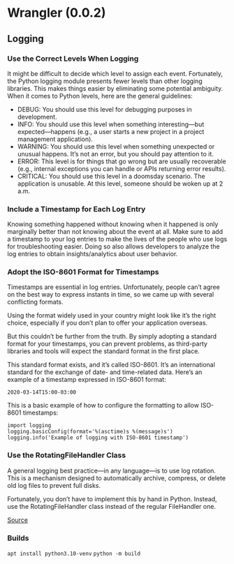 
# Wrangler (0.0.2)

## Logging

### Use the Correct Levels When Logging

It might be difficult to decide which level to assign each event. Fortunately, the Python logging module presents fewer levels than other logging libraries. This makes things easier by eliminating some potential ambiguity. When it comes to Python levels, here are the general guidelines:

- DEBUG: You should use this level for debugging purposes in development.
- INFO: You should use this level when something interesting—but expected—happens (e.g., a user starts a new project in a project management application).
- WARNING: You should use this level when something unexpected or unusual happens. It’s not an error, but you should pay attention to it.
- ERROR: This level is for things that go wrong but are usually recoverable (e.g., internal exceptions you can handle or APIs returning error results).
- CRITICAL: You should use this level in a doomsday scenario. The application is unusable. At this level, someone should be woken up at 2 a.m.

### Include a Timestamp for Each Log Entry

Knowing something happened without knowing when it happened is only marginally better than not knowing about the event at all. Make sure to add a timestamp to your log entries to make the lives of the people who use logs for troubleshooting easier. Doing so also allows developers to analyze the log entries to obtain insights/analytics about user behavior.

### Adopt the ISO-8601 Format for Timestamps

Timestamps are essential in log entries. Unfortunately, people can’t agree on the best way to express instants in time, so we came up with several conflicting formats.

Using the format widely used in your country might look like it’s the right choice, especially if you don’t plan to offer your application overseas.

But this couldn’t be further from the truth. By simply adopting a standard format for your timestamps, you can prevent problems, as third-party libraries and tools will expect the standard format in the first place.

This standard format exists, and it’s called ISO-8601. It’s an international standard for the exchange of date- and time-related data. Here’s an example of a timestamp expressed in ISO-8601 format:

`2020-03-14T15:00-03:00`

This is a basic example of how to configure the formatting to allow ISO-8601 timestamps:

```
import logging
logging.basicConfig(format='%(asctime)s %(message)s')
logging.info('Example of logging with ISO-8601 timestamp')
```

### Use the RotatingFileHandler Class

A general logging best practice—in any language—is to use log rotation. This is a mechanism designed to automatically archive, compress, or delete old log files to prevent full disks.

Fortunately, you don’t have to implement this by hand in Python. Instead, use the RotatingFileHandler class instead of the regular FileHandler one.

[Source](https://www.loggly.com/use-cases/6-python-logging-best-practices-you-should-be-aware-of/)

### Builds

`apt install python3.10-venv`
`python -m build`

